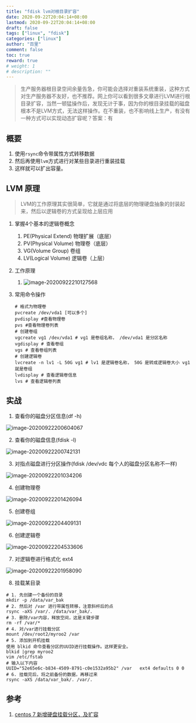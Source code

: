 ```yaml
---
title: "fdisk lvm对根目录扩容"
date: 2020-09-22T20:04:14+08:00
lastmod: 2020-09-22T20:04:14+08:00
draft: false
tags: ["linux", "fdisk"]
categories: ["linux"]
author: "百里"
comment: false
toc: true
reward: true
# weight: 1
# description: ""
---
```


> 生产服务器根目录空间余量告急，你可能会选择对重装系统重装，这种方式对生产服务器不友好，也不推荐。网上你可以看到很多文章进行LVM进行根目录扩容，当然一顿猛操作后，发现无计于事，因为你的根目录挂载的磁盘根本不是LVM方式，无法这样操作。在不重装，也不影响线上生产，有没有一种方式可以实现动态扩容呢？答案：有

## 概要
1. 使用`rsync`命令带属性方式转移数据
2. 然后再使用`lvm`方式进行对某些目录进行重装挂载
3. 这样就可以扩出容量。

## LVM 原理

> LVM的工作原理其实很简单，它就是通过将底层的物理硬盘抽象的封装起来，然后以逻辑卷的方式呈现给上层应用

1. 掌握4个基本的逻辑卷概念

   1. PE(Physical Extend)  物理扩展（底层）
   2. PV(Physical Volume) 物理卷（底层）
   3. VG(Volume Group) 卷组
   4. LV(Logical Volume) 逻辑卷（上层）

2. 工作原理 

   1. ![image-20200922210127568](https://cdn.jsdelivr.net/gh/yezihack/assets/b/20200922210129.png?imageslim)

3. 常用命令操作

   ```shell
   # 格式为物理卷
   pvcreate /dev/vda1 [可以多个]
   pvdisplay #查看物理卷
   pvs #查看物理卷列表
   # 创建卷组
   vgcreate vg1 /dev/vda1 # vg1 是卷组名称， /dev/vda1 是分区名称
   vgdisplay # 查看卷组
   vgs # 查看卷组列表
   # 创建逻辑卷
   lvcreate -n lv1 -L 50G vg1 # lv1 是逻辑卷名称， 50G 是转成逻辑卷大小 vg1就是卷组
   lvdisplay # 查看逻辑卷信息
   lvs # 查看逻辑卷列表
   ```

   

## 实战

1. 查看你的磁盘分区信息(df -h)

![image-20200922200604067](https://cdn.jsdelivr.net/gh/yezihack/assets/b/20200922205021.png?imageslim)

2. 查看你的磁盘信息(fdisk -l)

![image-20200922200742131](https://cdn.jsdelivr.net/gh/yezihack/assets/b/20200922210928.png?imageslim)

3. 对指点磁盘进行分区操作(fdisk /dev/vdc 每个人的磁盘分区名称不一样)

![image-20200922201034206](https://cdn.jsdelivr.net/gh/yezihack/assets/b/20200922212117.png?imageslim)

4. 创建物理卷

![image-20200922201426094](https://cdn.jsdelivr.net/gh/yezihack/assets/b/20200922212126.png?imageslim)

5. 创建卷组

![image-20200922204409131](https://cdn.jsdelivr.net/gh/yezihack/assets/b/20200922211048.png?imageslim)

6. 创建逻辑卷

![image-20200922204533606](https://cdn.jsdelivr.net/gh/yezihack/assets/b/20200922211110.png?imageslim)

7. 对逻辑卷进行格式化 ext4

![image-20200922201958090](https://cdn.jsdelivr.net/gh/yezihack/assets/b/20200922211140.png?imageslim)

8. 挂载某目录

``` shell
# 1. 先创建一个备份的目录
mkdir -p /data/var_bak
# 2. 然后对 /var 进行带属性转移，注意斜杆后的点
rsync -aXS /var/. /data/var_bak/.
# 3. 删除/var内容，释放空间，这是关键步骤
rm -rf /var/*
# 4. 对/var进行挂载分区
mount /dev/root2/myroo2 /var
# 5. 添加到开机挂载
使用 blkid 命令查看分区的UUID进行挂载操作。这样更安全。
blkid |grep myroo2
vim /etc/fstab
# 输入以下内容
UUID="52e65e6c-b834-4509-8791-c0e1532a95b2" /var   ext4 defaults 0 0
# 6. 挂载完后，将之前备份的数据，再移过来
rsync -aXS /data/var_bak/. /var/.
```



## 参考

1. [centos 7 新增硬盘挂载分区，及扩容](https://blog.csdn.net/weixin_41558061/article/details/87286680)